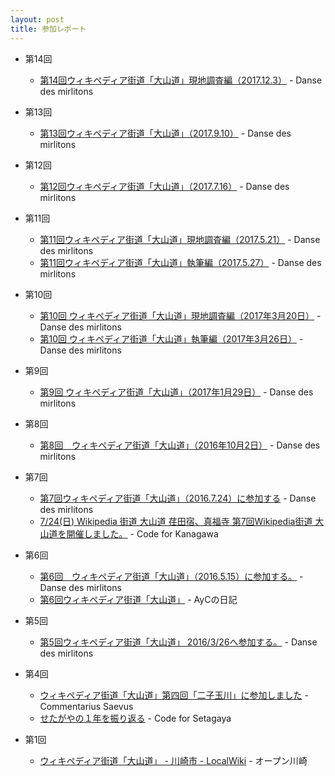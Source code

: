```yaml
---
layout: post
title: 参加レポート
---
```

- 第14回
    - [第14回ウィキペディア街道「大山道」現地調査編（2017.12.3）](http://floconsdeneige.seesaa.net/article/455305435.html) - Danse des mirlitons
    
- 第13回
    - [第13回ウィキペディア街道「大山道」（2017.9.10）](http://floconsdeneige.seesaa.net/article/453397125.html) - Danse des mirlitons

- 第12回
    - [第12回ウィキペディア街道「大山道」（2017.7.16）](http://floconsdeneige.seesaa.net/article/451890297.html) - Danse des mirlitons

- 第11回
    - [第11回ウィキペディア街道「大山道」現地調査編（2017.5.21）](http://floconsdeneige.seesaa.net/article/450313358.html) - Danse des mirlitons
    - [第11回ウィキペディア街道「大山道」執筆編（2017.5.27）](http://floconsdeneige.seesaa.net/category/25923260-1.html) - Danse des mirlitons
    
- 第10回
    - [第10回 ウィキペディア街道「大山道」現地調査編（2017年3月20日）](http://floconsdeneige.seesaa.net/article/448364545.html) - Danse des mirlitons
    - [第10回 ウィキペディア街道「大山道」執筆編（2017年3月26日）](http://floconsdeneige.seesaa.net/article/448413015.html) - Danse des mirlitons
    
- 第9回
    - [第9回 ウィキペディア街道「大山道」（2017年1月29日）](http://floconsdeneige.seesaa.net/article/446691213.html) - Danse des mirlitons

- 第8回
    - [第8回　ウィキペディア街道「大山道」（2016年10月2日）](http://floconsdeneige.seesaa.net/article/442489072.html) - Danse des mirlitons

- 第7回
    - [第7回ウィキペディア街道「大山道」（2016.7.24）に参加する](http://floconsdeneige.seesaa.net/article/440379981.html) - Danse des mirlitons
    - [7/24(日) Wikipedia 街道 大山道 荏田宿、真福寺 第7回Wikipedia街道 大山道を開催しました。](http://code4kanagawa.org/news/l28d22) - Code for Kanagawa
    
- 第6回
    - [第6回　ウィキペディア街道「大山道」（2016.5.15）に参加する。](http://floconsdeneige.seesaa.net/article/437913979.html) - Danse des mirlitons
    - [第6回ウィキペディア街道「大山道」](http://ayc.hatenablog.com/entry/2016/05/16/235030) - AyCの日記

- 第5回
    - [第5回ウィキペディア街道「大山道」 2016/3/26へ参加する。](http://floconsdeneige.seesaa.net/article/435703125.html) - Danse des mirlitons

- 第4回
    - [ウィキペディア街道「大山道」第四回「二子玉川」に参加しました](http://d.hatena.ne.jp/saebou/20151103) - Commentarius Saevus
    - [せたがやの１年を振り返る](http://qiita.com/nissy813/items/388cc2c0f8c622ae4a4c) - Code for Setagaya
- 第1回
    - [ウィキペディア街道「大山道」 - 川崎市 - LocalWiki](https://ja.localwiki.org/kawasaki/%E3%82%A6%E3%82%A3%E3%82%AD%E3%83%9A%E3%83%87%E3%82%A3%E3%82%A2%E8%A1%97%E9%81%93%E3%80%8C%E5%A4%A7%E5%B1%B1%E9%81%93%E3%80%8D) - オープン川崎
